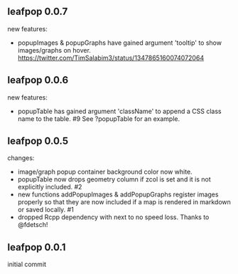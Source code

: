 ## leafpop 0.0.7

new features:

  * popupImages & popupGraphs have gained argument 'tooltip' to show images/graphs on hover. https://twitter.com/TimSalabim3/status/1347865160074072064

## leafpop 0.0.6

new features:

  * popupTable has gained argument 'className' to append a CSS class name to the table. #9 See ?popupTable for an example.

## leafpop 0.0.5

changes:

  * image/graph popup container background color now white.
  * popupTable now drops geometry column if zcol is set and it is not explicitly included. #2
  * new functions addPopupImages & addPopupGraphs register images properly so that they are now included if a map is rendered in markdown or saved locally. #1
  * dropped Rcpp dependency with next to no speed loss. Thanks to @fdetsch!

## leafpop 0.0.1

initial commit
